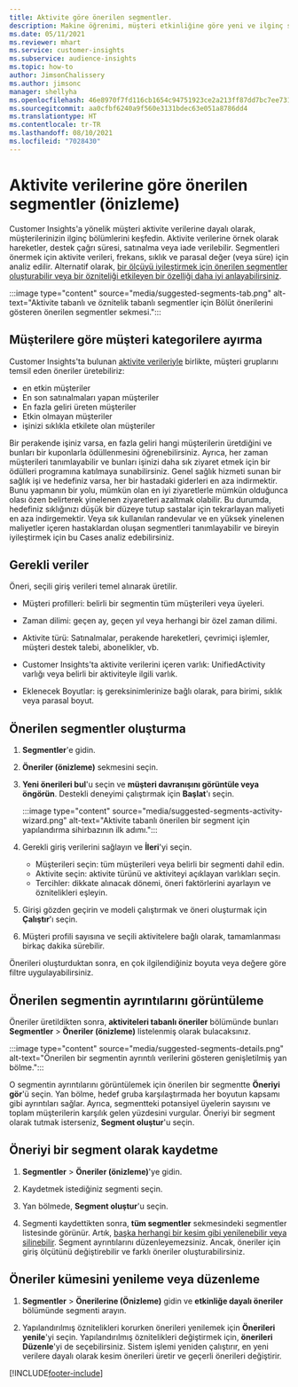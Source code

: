 ```yaml
---
title: Aktivite göre önerilen segmentler.
description: Makine öğrenimi, müşteri etkinliğine göre yeni ve ilginç segmentler bulmanıza yardımcı olur.
ms.date: 05/11/2021
ms.reviewer: mhart
ms.service: customer-insights
ms.subservice: audience-insights
ms.topic: how-to
author: JimsonChalissery
ms.author: jimsonc
manager: shellyha
ms.openlocfilehash: 46e8970f7fd116cb1654c94751923ce2a213ff87dd7bc7ee731a62bbd0093513
ms.sourcegitcommit: aa0cfbf6240a9f560e3131bdec63e051a8786dd4
ms.translationtype: HT
ms.contentlocale: tr-TR
ms.lasthandoff: 08/10/2021
ms.locfileid: "7028430"
---
```

# <a name="suggested-segments-based-on-activity-data-preview"></a>Aktivite verilerine göre önerilen segmentler (önizleme)

Customer Insights'a yönelik müşteri aktivite verilerine dayalı olarak, müşterilerinizin ilginç bölümlerini keşfedin. Aktivite verilerine örnek olarak hareketler, destek çağrı süresi, satınalma veya iade verilebilir. Segmentleri önermek için aktivite verileri, frekans, sıklık ve parasal değer (veya süre) için analiz edilir. Alternatif olarak, [bir ölçüyü iyileştirmek için önerilen segmentler oluşturabilir veya bir özniteliği etkileyen bir özelliği daha iyi anlayabilirsiniz](suggested-segments.md).

:::image type="content" source="media/suggested-segments-tab.png" alt-text="Aktivite tabanlı ve öznitelik tabanlı segmentler için Bölüt önerilerini gösteren önerilen segmentler sekmesi.":::

## <a name="categorize-customers-by-activity"></a>Müşterilere göre müşteri kategorilere ayırma

Customer Insights'ta bulunan [aktivite verileriyle](activities.md) birlikte, müşteri gruplarını temsil eden öneriler üretebiliriz:

- en etkin müşteriler 
- En son satınalmaları yapan müşteriler 
- En fazla geliri üreten müşteriler 
- Etkin olmayan müşteriler 
- işinizi sıklıkla etkilete olan müşteriler  

Bir perakende işiniz varsa, en fazla geliri hangi müşterilerin üretdiğini ve bunları bir kuponlarla ödüllenmesini öğrenebilirsiniz. Ayrıca, her zaman müşterileri tanımlayabilir ve bunları işinizi daha sık ziyaret etmek için bir ödülleri programına katılmaya sunabilirsiniz.
Genel sağlık hizmeti sunan bir sağlık işi ve hedefiniz varsa, her bir hastadaki giderleri en aza indirmektir. Bunu yapmanın bir yolu, mümkün olan en iyi ziyaretlerle mümkün olduğunca olası özen belirterek yinelenen ziyaretleri azaltmak olabilir. Bu durumda, hedefiniz sıklığınızı düşük bir düzeye tutup sastalar için tekrarlayan maliyeti en aza indirgemektir. Veya sık kullanılan randevular ve en yüksek yinelenen maliyetler içeren hastaklardan oluşan segmentleri tanımlayabilir ve bireyin iyileştirmek için bu Cases analiz edebilirsiniz. 

## <a name="required-data"></a>Gerekli veriler

Öneri, seçili giriş verileri temel alınarak üretilir. 

- Müşteri profilleri: belirli bir segmentin tüm müşterileri veya üyeleri. 

- Zaman dilimi: geçen ay, geçen yıl veya herhangi bir özel zaman dilimi.

- Aktivite türü: Satınalmalar, perakende hareketleri, çevrimiçi işlemler, müşteri destek talebi, abonelikler, vb.  

- Customer Insights'ta aktivite verilerini içeren varlık: UnifiedActivity varlığı veya belirli bir aktiviteyle ilgili varlık. 

- Eklenecek Boyutlar: iş gereksinimlerinize bağlı olarak, para birimi, sıklık veya parasal boyut.

## <a name="generate-suggested-segments"></a>Önerilen segmentler oluşturma

1. **Segmentler**'e gidin.

1. **Öneriler (önizleme)** sekmesini seçin.

1. **Yeni önerileri bul**'u seçin ve **müşteri davranışını görüntüle veya öngörün**. Destekli deneyimi çalıştırmak için **Başlat**'ı seçin.

   :::image type="content" source="media/suggested-segments-activity-wizard.png" alt-text="Aktivite tabanlı önerilen bir segment için yapılandırma sihirbazının ilk adımı.":::

1. Gerekli giriş verilerini sağlayın ve **İleri**'yi seçin.

   - Müşterileri seçin: tüm müşterileri veya belirli bir segmenti dahil edin.
   - Aktivite seçin: aktivite türünü ve aktiviteyi açıklayan varlıkları seçin.
   - Tercihler: dikkate alınacak dönemi, öneri faktörlerini ayarlayın ve öznitelikleri eşleyin.

1. Girişi gözden geçirin ve modeli çalıştırmak ve öneri oluşturmak için **Çalıştır**'ı seçin.

1. Müşteri profili sayısına ve seçili aktivitelere bağlı olarak, tamamlanması birkaç dakika sürebilir. 

Önerileri oluşturduktan sonra, en çok ilgilendiğiniz boyuta veya değere göre filtre uygulayabilirsiniz. 

## <a name="view-details-of-a-suggested-segment"></a>Önerilen segmentin ayrıntılarını görüntüleme

Öneriler üretildikten sonra, **aktiviteleri tabanlı öneriler** bölümünde bunları **Segmentler** > **Öneriler (önizleme)** listelenmiş olarak bulacaksınız.

:::image type="content" source="media/suggested-segments-details.png" alt-text="Önerilen bir segmentin ayrıntılı verilerini gösteren genişletilmiş yan bölme.":::

O segmentin ayrıntılarını görüntülemek için önerilen bir segmentte **Öneriyi gör**'ü seçin. Yan bölme, hedef gruba karşılaştırmada her boyutun kapsamı gibi ayrıntıları sağlar. Ayrıca, segmentteki potansiyel üyelerin sayısını ve toplam müşterilerin karşılık gelen yüzdesini vurgular. Öneriyi bir segment olarak tutmak isterseniz, **Segment oluştur**'u seçin.    

## <a name="save-a-suggestion-as-a-segment"></a>Öneriyi bir segment olarak kaydetme

1. **Segmentler** > **Öneriler (önizleme)**'ye gidin.

1. Kaydetmek istediğiniz segmenti seçin. 

1. Yan bölmede, **Segment oluştur**'u seçin. 

1. Segmenti kaydettikten sonra, **tüm segmentler** sekmesindeki segmentler listesinde görünür. Artık, [başka herhangi bir kesim gibi yenilenebilir veya silinebilir](segments.md). Segment ayrıntılarını düzenleyemezsiniz. Ancak, öneriler için giriş ölçütünü değiştirebilir ve farklı öneriler oluşturabilirsiniz.

## <a name="refresh-or-edit-a-set-of-suggestions"></a>Öneriler kümesini yenileme veya düzenleme

1. **Segmentler** > **Önerilerine (Önizleme)** gidin ve **etkinliğe dayalı öneriler** bölümünde segmenti arayın.

1. Yapılandırılmış öznitelikleri korurken önerileri yenilemek için **Önerileri yenile**'yi seçin. Yapılandırılmış öznitelikleri değiştirmek için, **önerileri Düzenle**'yi de seçebilirsiniz. Sistem işlemi yeniden çalıştırır, en yeni verilere dayalı olarak kesim önerileri üretir ve geçerli önerileri değiştirir.

[!INCLUDE[footer-include](../includes/footer-banner.md)]

